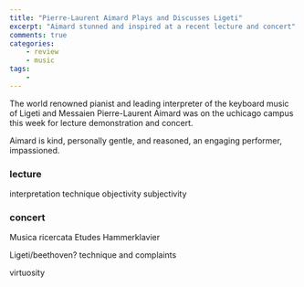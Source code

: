 ```yaml
---
title: "Pierre-Laurent Aimard Plays and Discusses Ligeti"
excerpt: "Aimard stunned and inspired at a recent lecture and concert"
comments: true
categories: 
    - review 
    - music
tags:
    - 
---
```


The world renowned pianist and leading interpreter of the keyboard music of Ligeti and Messaien Pierre-Laurent Aimard was on the uchicago campus this week for lecture demonstration and concert.

Aimard is kind, personally gentle, and reasoned, an engaging performer, impassioned.

### lecture 

interpretation
technique
objectivity
subjectivity

### concert

Musica ricercata
Etudes
Hammerklavier

Ligeti/beethoven?
technique and complaints

virtuosity

